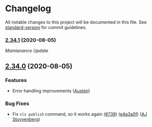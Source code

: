 # Changelog

All notable changes to this project will be documented in this file. See [standard-version](https://github.com/conventional-changelog/standard-version) for commit guidelines.

### [2.34.1](https://github.com/serverless/components/compare/v2.34.0...v2.34.1) (2020-08-05)

_Maintanance Update_

## [2.34.0](https://github.com/serverless/components/compare/v2.33.4...v2.34.0) (2020-08-05)

### Features

- Error handling improvements ([Austen](https://github.com/ac360))

### Bug Fixes

- Fix `sls publish` command, so it works again ([#739](https://github.com/serverless/components/pull/739)) ([e4a3a0f](https://github.com/serverless/components/commit/e4a3a0f8543e74ee4602e308cfa8c4ef5067a66b)) ([AJ Stuyvenberg](https://github.com/astuyve))
